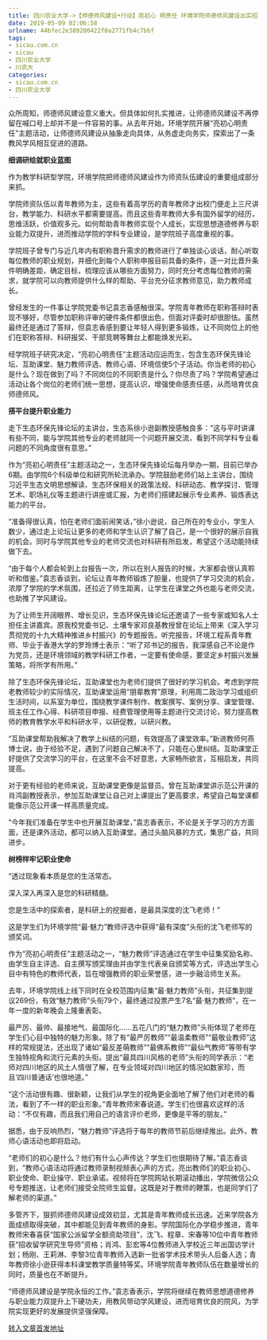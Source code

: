 ```yaml
---
title: 四川农业大学->【师德师风建设•行动】亮初心 明责任 环境学院师德师风建设出实招 | sicau.com.cn
date: 2019-05-09 02:06:58
urlname: 44bfec2e389200422f0a2771fb4c7bbf
tags: 
- sicau.com.cn
- sicau
- 四川农业大学
- 川农大
categories:
- sicau.com.cn
- 四川农业大学
---
```



众所周知，师德师风建设意义重大。但具体如何扎实推进，让师德师风建设不再停留在喊口号上却并不是一件容易的事。从去年开始，环境学院开展“亮初心明责任”主题活动，让师德师风建设从抽象走向具体，从务虚走向务实，探索出了一条教风学风相互促进的道路。

**细调研绘就职业蓝图**

作为教学科研型学院，环境学院把师德师风建设作为师资队伍建设的重要组成部分来抓。

学院师资队伍以青年教师为主，这些有着高学历的青年教师才出校门便走上三尺讲台，教学能力、科研水平都需要提高。而且这些青年教师大多有国外留学的经历，思维活跃，价值观多元。如何帮助青年教师实现个人成长，实现思想道德修养与职业能力双提升，进而推动学院的学科专业建设，是学院班子高度重视的事。

学院班子曾专门与近几年内有职称晋升需求的教师进行了单独谈心谈话，耐心听取每位教师的职业规划，并细化到每个人职称申报目前具备的条件，逐一对比晋升条件明确差距，确定目标，梳理应该从哪些方面努力，同时充分考虑每位教师的需求，就学院可以向教师提供什么样的帮助、平台充分征求教师意见，助力教师成长。

曾经发生的一件事让学院党委书记袁志香感触很深。学院青年教师在职称答辩时表现不够好，尽管参加职称评审的硬件条件都很出色，但面对评委时却很胆怯。虽然最终还是通过了答辩，但袁志香感到要让年轻人得到更多锻炼，让不同岗位上的他们在职称答辩、科研报奖、干部竞聘等舞台上都能焕发光彩。

经学院班子研究决定，“亮初心明责任”主题活动应运而生，包含生态环保先锋论坛、互助课堂、魅力教师评选、教师心语、环境信使5个子活动。你当老师的初心是什么？现在做到了吗？不同岗位的不同职责是什么？你尽责了吗？学院希望通过活动让各个岗位的老师们统一思想，提高认识，增强使命感责任感，从而培育优良师德师风。

**搭平台提升职业能力**

走下生态环保先锋论坛的主讲台，生态系徐小逊副教授感触良多：“这与平时讲课有些不同，能与学院其他专业的老师就同一个问题开展交流，看到不同学科专业看问题的不同角度很有意思。”

作为“亮初心明责任”主题活动之一，生态环保先锋论坛每月举办一期，目前已举办6期。由学院6个科级单位和研究所轮流承办。学院鼓励老师们站上主讲台，围绕习近平生态文明思想解读、生态环保相关的政策法规、科研动态、教学探讨、管理艺术、职场礼仪等主题进行讲座或汇报，为老师们搭建起展示专业素养、锻炼表达能力的平台。

“准备得很认真，怕在老师们面前闹笑话，”徐小逊说，自己所在的专业小，学生人数少，通过走上论坛让更多的老师和学生认识了解了自己，是一个很好的展示自我的机会。同时与学院其他专业的老师交流也对科研有所启发，希望这个活动能持续做下去。

“由于每个人都会轮到上台报告一次，所以在别人报告的时候，大家都会很认真聆听和借鉴。”袁志香谈到，论坛让青年教师锻炼了胆量，也提供了学习交流的机会，浓厚了学院的学术氛围，还拉近了师生距离，让学生在课堂之外也能与老师交流，也助推了学风建设。

为了让师生开阔眼界、增长见识，生态环保先锋论坛还邀请了一些专家或知名人士担任主讲嘉宾。原我校党委书记、土壤专家邓良基教授曾在论坛上带来《深入学习贯彻党的十九大精神推进乡村振兴》的专题报告。听完报告，环境工程系青年教师、毕业于香港大学的罗玲博士表示：“听了邓书记的报告，我深感自己不论是作为党员，还是环境领域的教学科研工作者，一定要有使命感，要坚定乡村振兴发展策略，将所学有所用。”

除了生态环保先锋论坛，互助课堂也为老师们提供了很好的学习机会。考虑到学院老教师较少的实际情况，互助课堂运用“朋辈教育”原理，利用周二政治学习或组织生活时间，以系室为单位，围绕教学课件制作、教案撰写、案例分享、课堂管理、班主任工作心得、科研项目申报、经费管理使用等主题进行交流讨论，努力提高教师的教育教学水平和科研水平，以研促教，以研兴教。

“互助课堂帮助我解决了教学上纠结的问题，有效提高了课堂效率。”新进教师何燕博士说，由于经验不足，遇到了问题自己解决不了，只能在心里纠结。互助课堂正好提供了交流学习的平台，在这里不会不好意思，大家畅所欲言，互相启发，共同提高。

对于更有经验的老师来说，互助课堂更像是监督员。曾在互助课堂讲示范公开课的肖鸿副教授表示，参加互助课堂让自己对上课提出了更高要求，希望自己每堂课都能像示范公开课一样高质量完成。

“今年我们准备在学生中也开展互助课堂，”袁志香表示，不论是关于学习的方方面面，还是课外活动，都可以纳入互助课堂。通过头脑风暴的方式，集思广益，共同进步。

**树榜样牢记职业使命**

“透过现象看本质是您的生活常态。

深入深入再深入是您的科研精髓。

您是生活中的探索者，是科研上的挖掘者，是最具深度的沈飞老师！”

这是学生们为环境学院“最·魅力”教师评选中获得“最有深度”头衔的沈飞老师写的颁奖词。

作为“亮初心明责任”主题活动之一，“魅力教师”评选通过在学生中征集奖励名称、由学生自主评选、自主撰写颁奖理由并由学生代表亲自颁奖等方式，评选出学生心目中有特色的教师代表，旨在增强教师的职业荣誉感，进一步融洽师生关系。

去年，环境学院线上线下同时在全校范围内征集“最·魅力教师”头衔，共征集到提议269份，有效“魅力教师”头衔79个，最终通过投票产生7名“最·魅力教师”，在一年一度的新年晚会上隆重表彰。

最严厉、最帅、最接地气、最国际化......五花八门的“魅力教师”头衔体现了老师在学生们心目中独特的魅力形象。除了有“最严厉教师”“最温柔教师”“最敬业教师”这样的常规提法，还出现了诸如“最反差萌教师”“最佛系教师”“最仙气教师”等带有学生独特视角和流行元素的头衔。提出“最具四川风格的老师”头衔的同学表示：“老师对四川地区的风土人情很了解，在专业领域对四川地区的情况如数家珍，而且‘四川普通话’也很地道。”

“这个活动很有趣、很新颖，让我们从学生的视角更全面地了解了他们对老师的看法，看到了不一样的职业形象。”青年教师宋春说道。学生们也很喜欢这样的活动：“不仅有趣，而且我们用自己的语言评价老师，更像是平等的朋友。”

据悉，由于反响热烈，“魅力教师”评选将于每年的教师节前后继续推出。此外，教师心语活动也即将启动。

“老师们的初心是什么？他们有什么心声传达？学生们也很期待了解。”袁志香谈到，“教师心语活动将通过教师录制视频表心声的方式，亮出教师们的职业初心、职业使命、职业操守、职业承诺。视频将在学院网站长期滚动播出，学院微信公众号专题推送，让老师们接受全院师生监督。这既是对于教师的鞭策，也是同学们了解老师的渠道。”

多管齐下，狠抓师德师风建设成效初显，尤其是青年教师成长迅速。近来学院各方面成绩取得突破，其中都能见到青年教师的身影。学院国际化办学稳步推进，青年教师宋春喜获“国家公派留学全额资助项目”，沈飞、程章、宋春等10位中青年教师获“招收留学研究生导师”资格；肖鸿、彭宏等4位教师进入学校近三年出国访学计划；杨刚、王莉淋、李黎3位青年教师入选新一批省学术技术带头人后备人选；青年教师徐小逊获得本科课堂教学质量特等奖。环境学院青年教师队伍在数量增长的同时，质量也在不断提升。

“师德师风建设是学院永恒的工作。”袁志香表示，学院将继续在教师思想道德修养与职业能力双提升上下硬功夫，用教风带动学风建设，进而培育优良的院风，为学院实现更好的发展提供坚强保障。





[转入文章首发地址](https://news.sicau.edu.cn/info/1135/50597.htm)